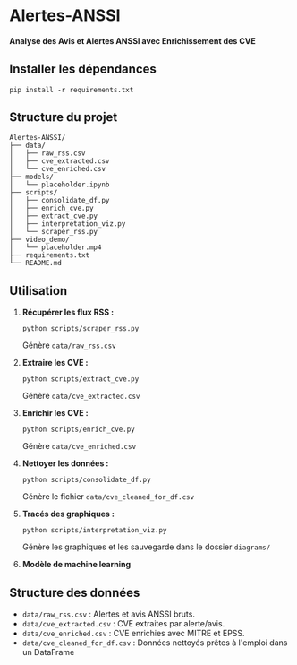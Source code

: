 # Alertes-ANSSI
#### Analyse des Avis et Alertes ANSSI avec Enrichissement des CVE

## Installer les dépendances

```
pip install -r requirements.txt
```


## Structure du projet

```
Alertes-ANSSI/
├── data/
│   ├── raw_rss.csv
│   ├── cve_extracted.csv
│   └── cve_enriched.csv
├── models/
│   └── placeholder.ipynb
├── scripts/
│   ├── consolidate_df.py
│   ├── enrich_cve.py
│   ├── extract_cve.py
│   ├── interpretation_viz.py
│   └── scraper_rss.py
├── video_demo/
│   └── placeholder.mp4
├── requirements.txt
└── README.md
```

## Utilisation

1. **Récupérer les flux RSS :**
   ```
   python scripts/scraper_rss.py
   ```
   Génère `data/raw_rss.csv`

2. **Extraire les CVE :**
   ```
   python scripts/extract_cve.py
   ```
   Génère `data/cve_extracted.csv`

3. **Enrichir les CVE :**
   ```
   python scripts/enrich_cve.py
   ```
   Génère `data/cve_enriched.csv`

4. **Nettoyer les données :**
   ```
   python scripts/consolidate_df.py
   ```
   Génère le fichier `data/cve_cleaned_for_df.csv`

5. **Tracés des graphiques :**
   ```
   python scripts/interpretation_viz.py
   ```
   Génère les graphiques et les sauvegarde dans le dossier `diagrams/`

6. **Modèle de machine learning**

## Structure des données

- `data/raw_rss.csv` : Alertes et avis ANSSI bruts.
- `data/cve_extracted.csv` : CVE extraites par alerte/avis.
- `data/cve_enriched.csv` : CVE enrichies avec MITRE et EPSS.
- `data/cve_cleaned_for_df.csv` : Données nettoyés prêtes à l'emploi dans un DataFrame
